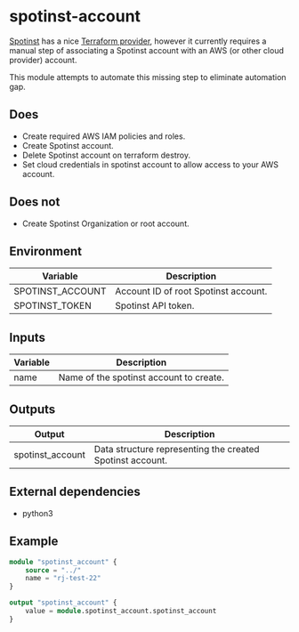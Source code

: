 # spotinst-account
[Spotinst](https://spotinst.com/) has a nice [Terraform provider](https://www.terraform.io/docs/providers/spotinst/index.html), however it currently requires a manual step of associating a Spotinst account with an AWS (or other cloud provider) account.

This module attempts to automate this missing step to eliminate automation gap.

## Does
*  Create required AWS IAM policies and roles.
*  Create Spotinst account.
*  Delete Spotinst account on terraform destroy.
*  Set cloud credentials in spotinst account to allow access to your AWS account.

## Does not
* Create Spotinst Organization or root account.

## Environment
| Variable | Description |
|----------|-----------------------------------------|
| SPOTINST_ACCOUNT | Account ID of root Spotinst account. |
| SPOTINST_TOKEN | Spotinst API token. |

## Inputs
| Variable | Description |
|----------|-----------------------------------------|
| name | Name of the spotinst account to create. |

## Outputs
| Output | Description |
|------------------|-----------------------------------------------------------|
| spotinst_account | Data structure representing the created Spotinst account. |

## External dependencies
* python3

## Example
```terraform
module "spotinst_account" {
    source = "../"
    name = "rj-test-22"
}

output "spotinst_account" {
    value = module.spotinst_account.spotinst_account
}
```
